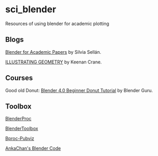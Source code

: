 # sci_blender
Resources of using blender for academic plotting

## Blogs

[Blender for Academic Papers](https://www.silviasellan.com/projects/blender-for-academic-papers/) by Silvia Sellán.

[ILLUSTRATING GEOMETRY](https://www.cs.cmu.edu/~kmcrane/Projects/Other/IllustratingGeometry.pdf) by Keenan Crane.

## Courses

Good old Donut: [Blender 4.0 Beginner Donut Tutorial](https://www.youtube.com/playlist?list=PLjEaoINr3zgEPv5y--4MKpciLaoQYZB1Z) by Blender Guru.

## Toolbox
[BlenderProc](https://github.com/DLR-RM/BlenderProc?tab=readme-ov-file)

[BlenderToolbox](https://github.com/HTDerekLiu/BlenderToolbox)

[Bproc-Pubviz](https://github.com/hummat/bproc-pubvis)

[AnkaChan's Blender Code](https://github.com/AnkaChan/BlenderRenderers)

